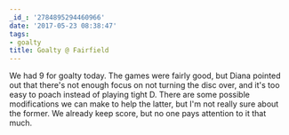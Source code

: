 ```yaml
---
_id_: '2784895294460966'
date: '2017-05-23 08:38:47'
tags:
- goalty
title: Goalty @ Fairfield
---
```


We had 9 for goalty today. The games were fairly good, but Diana pointed out that there's not enough focus on not turning the disc over, and
it's too easy to poach instead of playing tight D. There are some possible modifications we can make to help the latter, but I'm not really
sure about the former. We already keep score, but no one pays attention to it that much.
